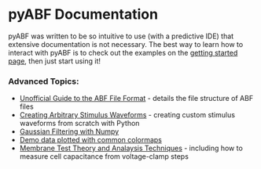 # pyABF Documentation
pyABF was written to be so intuitive to use (with a predictive IDE) that extensive documentation is not necessary.
The best way to learn how to interact with pyABF is to check out the examples on the [getting started page](getting-started), then just start using it!

### Advanced Topics:
* [Unofficial Guide to the ABF File Format](advanced/abf-file-format) - details the file structure of ABF files
* [Creating Arbitrary Stimulus Waveforms](advanced/creating-waveforms/) - creating custom stimulus waveforms from scratch with Python
* [Gaussian Filtering with Numpy](advanced/python/gaussian-filter-with-numpy.ipynb)
* [Demo data plotted with common colormaps](advanced/v1%20cookbook/2017-11-12%20colormaps/colormaps.pdf)
* [Membrane Test Theory and Analaysis Techniques](advanced/v1%20cookbook/memtest-simulation.ipynb) - including how to measure cell capacitance from voltage-clamp steps